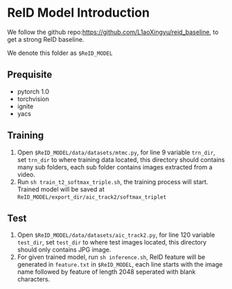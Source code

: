 # ReID Model Introduction

We follow the github repo:https://github.com/L1aoXingyu/reid_baseline, to get a strong ReID baseline.

We denote this folder as `$ReID_MODEL`

## Prequisite

 - pytorch 1.0
 - torchvision
 - ignite
 - yacs

## Training

1. Open `$ReID_MODEL/data/datasets/mtmc.py`, for line 9 variable `trn_dir`, set `trn_dir` to where training data located, this directory should contains many sub folders, each sub folder contains images extracted from a video.
2. Run `sh train_t2_softmax_triple.sh`, the training process will start. Trained model will be saved at `ReID_MODEL/export_dir/aic_track2/softmax_triplet`

## Test

1. Open `$ReID_MODEL/data/datasets/aic_track2.py`, for line 120 variable `test_dir`, set `test_dir` to where test images located, this directory should only contains JPG image.
2. For given trained model, run `sh inference.sh`, ReID feature will be generated in `feature.txt` in `$ReID_MODEL`, each line starts with the image name followed by feature of length 2048 seperated with blank characters.
